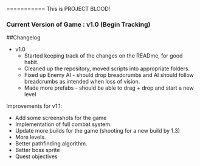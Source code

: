 
===========
This is PROJECT BLOOD! 

### Current Version of Game : v1.0 (Begin Tracking)

##Changelog

- v1.0
  - Started keeping track of the changes on the READme, for good habit.
  - Cleaned up the repository, moved scripts into appropriate folders.
  - Fixed up Enemy AI - should drop breadcrumbs and AI should follow breadcrumbs as intended when loss of vision.
  - Made more prefabs - should be able to drag + drop and start a new level

Improvements for v1.1:
  * Add some screenshots for the game
  * Implementation of full combat system.
  * Update more builds for the game (shooting for a new build by 1.3)
  * More levels.
  * Better pathfinding algorithm.
  * Better boss sprite
  * Quest objectives

